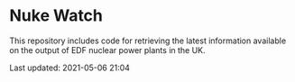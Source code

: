 # Nuke Watch

This repository includes code for retrieving the latest information available on the output of EDF nuclear power plants in the UK.

Last updated: 2021-05-06 21:04